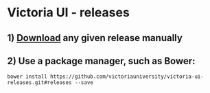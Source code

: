# Victoria UI - releases

## 1) [Download](https://github.com/victoriauniversity/victoria-ui-releases/releases) any given release manually

## 2) Use a package manager, such as Bower:

```shell
bower install https://github.com/victoriauniversity/victoria-ui-releases.git#releases --save
```
